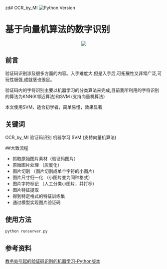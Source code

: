 zd# OCR_by_MI
![Python Version](https://img.shields.io/badge/python-3.6-blue.svg)

# 基于向量机算法的数字识别
<p align="center"><img src="https://i.imgur.com/uL3Z3Jl.jpg" /></p>

## 前言
验证码识别涉及很多方面的内容。入手难度大,但是入手后,可拓展性又非常广泛,可玩性极强,成就感也很足。

验证码内的字符识别主要以机器学习的分类算法来完成,目前我所利用的字符识别的算法为KNN(K邻近算法)和SVM (支持向量机算法)

本文使用SVM，适合初学者，简单易懂，效果显著

## 关键词
OCR_by_MI
验证码识别 机器学习 SVM (支持向量机算法)

##大致流程
- 抓取原始图片素材（验证码图片）
- 原始图片处理 （灰度化）
- 图片切割 （图片切割成单个字符的小图片）
- 图片尺寸归一化 （小图片变为同种格式）
- 图片字符标记 （人工分类小图片，并打标）
- 图片特征提取
- 得到特定格式的特征训练集
- 通过模型实现图片验证码
## 使用方法
```python
python runserver.py
```

## 参考资料
[教务处引起的验证码识别的机器学习-Python版本](https://xiaobing88.github.io/2018/01/27/%E6%95%99%E5%8A%A1%E5%A4%84%E5%BC%95%E8%B5%B7%E7%9A%84%E9%AA%8C%E8%AF%81%E7%A0%81%E8%AF%86%E5%88%AB%E7%9A%84%E6%9C%BA%E5%99%A8%E5%AD%A6%E4%B9%A0-Python%E7%89%88%E6%9C%AC/)
